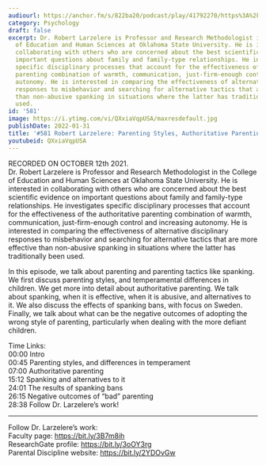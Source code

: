 ```yaml
---
audiourl: https://anchor.fm/s/822ba20/podcast/play/41792270/https%3A%2F%2Fd3ctxlq1ktw2nl.cloudfront.net%2Fstaging%2F2021-9-14%2Fc1733773-1a8f-23a8-7189-8d5bb066f53c.m4a
category: Psychology
draft: false
excerpt: Dr. Robert Larzelere is Professor and Research Methodologist in the College
  of Education and Human Sciences at Oklahoma State University. He is interested in
  collaborating with others who are concerned about the best scientific evidence on
  important questions about family and family-type relationships. He investigates
  specific disciplinary processes that account for the effectiveness of the authoritative
  parenting combination of warmth, communication, just-firm-enough control and increasing
  autonomy. He is interested in comparing the effectiveness of alternative disciplinary
  responses to misbehavior and searching for alternative tactics that are more effective
  than non-abusive spanking in situations where the latter has traditionally been
  used.
id: '581'
image: https://i.ytimg.com/vi/QXxiaVqpUSA/maxresdefault.jpg
publishDate: 2022-01-31
title: '#581 Robert Larzelere: Parenting Styles, Authoritative Parenting, and Spanking'
youtubeid: QXxiaVqpUSA
---
```

<div class="timelinks">

RECORDED ON OCTOBER 12th 2021.  
Dr. Robert Larzelere is Professor and Research Methodologist in the College of Education and Human Sciences at Oklahoma State University. He is interested in collaborating with others who are concerned about the best scientific evidence on important questions about family and family-type relationships. He investigates specific disciplinary processes that account for the effectiveness of the authoritative parenting combination of warmth, communication, just-firm-enough control and increasing autonomy. He is interested in comparing the effectiveness of alternative disciplinary responses to misbehavior and searching for alternative tactics that are more effective than non-abusive spanking in situations where the latter has traditionally been used.

In this episode, we talk about parenting and parenting tactics like spanking. We first discuss parenting styles, and temperamental differences in children. We get more into detail about authoritative parenting. We talk about spanking, when it is effective, when it is abusive, and alternatives to it. We also discuss the effects of spanking bans, with focus on Sweden. Finally, we talk about what can be the negative outcomes of adopting the wrong style of parenting, particularly when dealing with the more defiant children.

Time Links:  
<time>00:00</time> Intro  
<time>00:45</time> Parenting styles, and differences in temperament  
<time>07:00</time> Authoritative parenting  
<time>15:12</time> Spanking and alternatives to it  
<time>24:01</time> The results of spanking bans  
<time>26:15</time> Negative outcomes of “bad” parenting  
<time>28:38</time> Follow Dr. Larzelere’s work!

---

Follow Dr. Larzelere’s work:  
Faculty page: https://bit.ly/3B7m8ih  
ResearchGate profile: https://bit.ly/3oOY3rg  
Parental Discipline website: https://bit.ly/2YDOvGw
</div>

